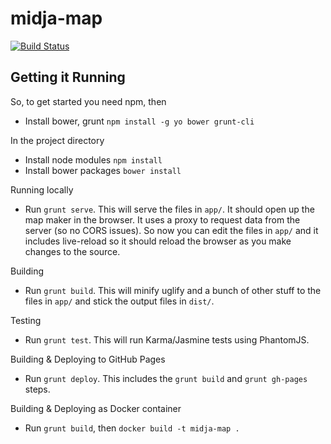 # midja-map

[![Build Status](https://travis-ci.org/uq-eresearch/midja-map.svg?branch=master)](https://travis-ci.org/uq-eresearch/midja-map)

## Getting it Running

So, to get started you need npm, then

* Install bower, grunt `npm install -g yo bower grunt-cli`

In the project directory
* Install node modules `npm install`
* Install bower packages `bower install`

Running locally
* Run `grunt serve`. This will serve the files in `app/`. It should open up the map maker in the browser. It uses a proxy to request data from the server (so no CORS issues). So now you can edit the files in `app/` and it includes live-reload so it should reload the browser as you make changes to the source.

Building
* Run `grunt build`. This will minify uglify and a bunch of other stuff to the files in `app/` and stick the output files in `dist/`.

Testing
* Run `grunt test`. This will run Karma/Jasmine tests using PhantomJS.

Building & Deploying to GitHub Pages
* Run `grunt deploy`. This includes the `grunt build` and `grunt gh-pages` steps.

Building & Deploying as Docker container
* Run `grunt build`, then `docker build -t midja-map .`
